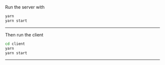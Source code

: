 Run the server with

```bash
yarn
yarn start
```

---

Then run the client

```bash
cd client
yarn
yarn start
```

---
